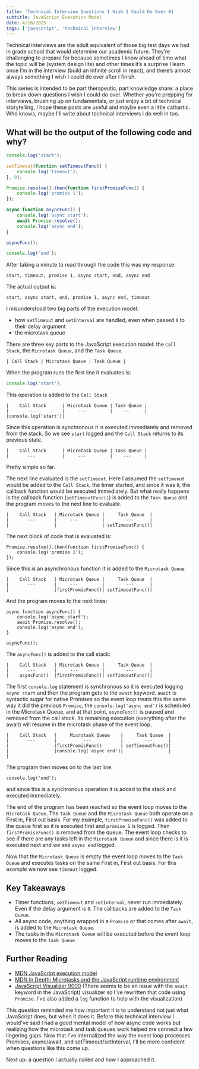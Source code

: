 ```yaml
---
title: 'Technical Interview Questions I Wish I Could Do Over #1'
subtitle: JavaScript Execution Model
date: 4/16/2025
tags: ['javascript', 'technical interview']
---
```


Technical interviews are the adult equivalent of those big test days we had in
grade school that would determine our academic future. They’re challenging to
prepare for because sometimes I know ahead of time what the topic will be
(system design lite) and other times it’s a surprise I learn once I’m in the
interview (build an infinite scroll in react), and there’s almost always
something I wish I could do over after I finish.

This series is intended to be part therapeutic, part knowledge share: a place to
break down questions I wish I could do over. Whether you're prepping for
interviews, brushing up on fundamentals, or just enjoy a bit of technical
storytelling, I hope these posts are useful and maybe even a little cathartic.
Who knows, maybe I'll write about technical interviews I do well in too.

## What will be the output of the following code and why?

```javascript
console.log('start');

setTimeout(function setTimeoutFunc() {
    console.log('timeout');
}, 0);

Promise.resolve().then(function firstPromiseFunc() {
    console.log('promise 1');
});

async function asyncFunc() {
    console.log('async start');
    await Promise.resolve();
    console.log('async end');
}

asyncFunc();

console.log('end');
```

After taking a minute to read through the code this was my response:

```
start, timeout, promise 1, async start, end, async end
```

The actual output is:

```
start, async start, end, promise 1, async end, timeout
```

I misunderstood two big parts of the execution model:

- how `setTimeout` and `setInterval` are handled, even when passed `0` to their
  delay argument
- the microtask queue

There are three key parts to the JavaScript execution model: the `Call Stack`,
the `Microtask Queue`, and the `Task Queue`.

```
| Call Stack | Microtask Queue | Task Queue |
```

When the program runs the first line it evaluates is:

```javascript
console.log('start');
```

This operation is added to the `Call Stack`

```
|    Call Stack      | Microtask Queue | Task Queue |
|       ---          |     ---         |    ---     |
|console.log('start')|
```

Since this operation is synchronous it is executed immediately and removed from
the stack. So we see `start` logged and the `Call Stack` returns to its previous
state.

```
|    Call Stack      | Microtask Queue | Task Queue |
|       ---          |     ---         |    ---     |
```

Pretty simple so far.

The next line evaluated is the `setTimeout`. Here I assumed the `setTimeout`
would be added to the `Call Stack`, the timer started, and since it was `0`, the
callback function would be executed immediately. But what really happens is the
callback function (`setTimeoutFunc()`) is added to the `Task Queue` and the
program moves to the next line to evaluate.

```
|    Call Stack   | Microtask Queue |     Task Queue  |
|       ---       |     ---         |        ---      |
|                 |                 | setTimeoutFunc()|
```

The next block of code that is evaluated is:

```
Promise.resolve().then(function firstPromiseFunc() {
    console.log('promise 1');
});
```

Since this is an asynchronous function it is added to the `Microtask Queue`

```
|    Call Stack   | Microtask Queue |     Task Queue  |
|       ---       |     ---         |        ---      |
|                 |firstPromisFunc()| setTimeoutFunc()|
```

And the program moves to the next lines:

```
async function asyncFunc() {
    console.log('async start');
    await Promise.resolve();
    console.log('async end');
}

asyncFunc();
```

The `asyncFunc()` is added to the call stack:

```
|    Call Stack   | Microtask Queue |     Task Queue  |
|       ---       |     ---         |        ---      |
|    asyncFunc()  |firstPromisFunc()| setTimeoutFunc()|
```

The first `console.log` statement is synchronous so it is executed logging
`async start` and then the program gets to the `await` keyword. `await` is
syntactic sugar for native Promises so the event loop treats this the same way
it did the previous `Promise`, the `console.log('async end')` is scheduled in
the Microtask Queue, and at that point, `asyncFunc()` is paused and removed from
the call stack. Its remaining execution (everything after the await) will resume
in the microtask phase of the event loop.

```
|    Call Stack   |     Microtask Queue    |     Task Queue  |
|       ---       |          ---           |        ---      |
|                 |firstPromisFunc()       | setTimeoutFunc()|
|                 |console.log('async end')|                 |                 |
```

The program then moves on to the last line:

```
console.log('end');
```

and since this is a synchronous operation it is added to the stack and executed
immediately.

The end of the program has been reached so the event loop moves to the
`Microtask Queue`. The `Task Queue` and the `Microtask Queue` both operate on a
First in, First out basis. For my example, `firstPromiseFunc()` was added to the
queue first so it is executed first and `promise 1` is logged. Then
`firstPromiseFunc()` is removed from the queue. The event loop checks to see if
there are any tasks left in the `Microtask Queue` and since there is it is
executed next and we see `async end` logged.

Now that the `Microtask Queue` is empty the event loop moves to the `Task Queue`
and executes tasks on the same First in, First out basis. For this example we
now see `timeout` logged.

## Key Takeaways

- Timer functions, `setTimeout` and `setInterval`, never run immediately. Even
  if the delay argument is `0`. The callbacks are added to the `Task Queue`.
- All async code, anything wrapped in a `Promise` or that comes after `await`,
  is added to the `Microtask Queue`.
- The tasks in the `Microtask Queue` will be executed before the event loop
  moves to the `Task Queue`.

## Further Reading

- [MDN JavaScript execution model](https://developer.mozilla.org/en-US/docs/Web/JavaScript/Reference/Execution_model)
- [MDN In Depth: Microtasks and the JavaScript runtime environment](https://developer.mozilla.org/en-US/docs/Web/API/HTML_DOM_API/Microtask_guide/In_depth)
- [JavaScript Visualizer 9000](https://www.jsv9000.app/?code=Y29uc29sZS5sb2coJ3N0YXJ0JykKCnNldFRpbWVvdXQoZnVuY3Rpb24gdGltb3V0RnVuYygpIHsKICBjb25zb2xlLmxvZygndGltZW91dCcpCn0sIDApCgpQcm9taXNlLnJlc29sdmUoKS50aGVuKGZ1bmN0aW9uIGZpcnN0UHJvbWlzZUZ1bmMoKSB7CiAgY29uc29sZS5sb2coJ3Byb21pc2UgMScpCn0pCgpmdW5jdGlvbiB0ZXN0KCkgewogIGNvbnNvbGUubG9nKCdhc3luYyBzdGFydCcpCiAgcmV0dXJuIFByb21pc2UucmVzb2x2ZSgpLnRoZW4oZnVuY3Rpb24gc2Vjb25kUHJvbWlzZUZ1bmMoKSB7CiAgICBjb25zb2xlLmxvZygnYXN5bmMgZW5kJykgIAogIH0pCn0KCnRlc3QoKTsKCmNvbnNvbGUubG9nKCdlbmQnKQ%3D%3D)
  (There seems to be an issue with the `await` keyword in the JavaScript)
  visualizer so I've rewritten that code using `Promise`. I've also added a
  `log` function to help with the visualization)

This question reminded me how important it is to understand not just what
JavaScript does, but when it does it. Before this technical interview I would've
said I had a good mental model of how async code works but realizing how the
microtask and task queues work helped me connect a few lingering gaps. Now that
I’ve internalized the way the event loop processes Promises, async/await, and
setTimeout/setInterval, I’ll be more confident when questions like this come up.

Next up: a question I actually nailed and how I approached it.
